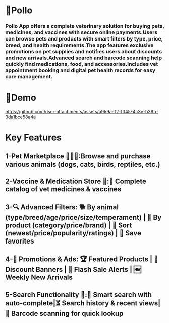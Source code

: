 # 🐾Pollo      
### Pollo App offers a complete veterinary solution for buying pets, medicines, and vaccines with secure online payments.Users can browse pets and products with smart filters by type, price, breed, and health requirements.The app features exclusive promotions on pet supplies and notifies users about discounts and new arrivals.Advanced search and barcode scanning help quickly find medications, food, and accessories.Includes vet appointment booking and digital pet health records for easy care management.
# 🎥Demo
https://github.com/user-attachments/assets/a959aef2-f345-4c3e-b39b-3da1bce58a4a
# Key Features
## 1-Pet Marketplace 🐶🐱🦜:Browse and purchase various animals (dogs, cats, birds, reptiles, etc.)
## 2-Vaccine & Medication Store 💊:📜 Complete catalog of vet medicines & vaccines
## 3-🔍 Advanced Filters: 🐕 By animal (type/breed/age/price/size/temperament) | 🛒 By product (category/price/brand) | 🔄 Sort (newest/price/popularity/ratings) | 💾 Save favorites
## 4-🎉 Promotions & Ads: 🏆 Featured Products | 🚀 Discount Banners | 🔔 Flash Sale Alerts | 🆕 Weekly New Arrivals
## 5-Search Functionality 🔎:🤖 Smart search with auto-complete|⏳ Search history & recent views|📲 Barcode scanning for quick lookup









